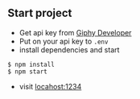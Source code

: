 ## Start project
- Get api key from [Giphy Developer](https://developers.giphy.com/dashboard/)
- Put on your api key to `.env`
- install dependencies and start
```
$ npm install
$ npm start
```
- visit [locahost:1234](http://localhost:1234)
